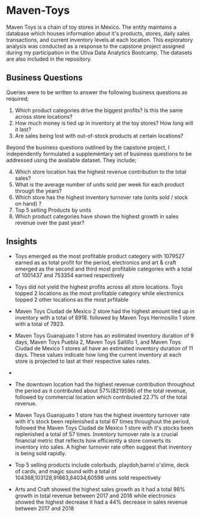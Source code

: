 # Maven-Toys
Maven Toys is a chain of toy stores in Mexico. The entity maintains a database which houses information about it's products, stores, daily sales transactions, and current inventory levels at each location.
This exploratory analysis was conducted as a response to the capstone project assigned during my participation in the Utiva Data Analytics Bootcamp.
The datasets are also included in the repository.

## Business Questions
Queries were to be written to answer the following business questions as required;

1. Which product categories drive the biggest profits? Is this the same across store
locations?
2. How much money is tied up in inventory at the toy stores? How long will it last?
3. Are sales being lost with out-of-stock products at certain locations?

Beyond the business questions outlined by the capstone project, I independently formulated a supplementary set of business questions to be addressed using the available dataset. They include;

4. Which store location has the highest revenue contribution to the total sales?
5. What is the average number of units sold per week for each product through the years?
6. Which store has the highest inventory turnover rate (units sold / stock on hand) ?
7. Top 5 selling Products by units
8. Which product categories have shown the highest growth in sales revenue over the past year?

## Insights
* Toys emerged as the most profitable product category with 1079527 earned as as total profit for the period, electronics and art & craft emerged as the second and third most profitable categories with a total of 1001437 and 753354 earned respectively
* Toys did not yield the highest profits across all store locations. Toys topped 2 locations as the most profitable category while electronics topped 2 other locations as the most prfitable
* Maven Toys Ciudad de Mexico 2 store had the highest amount tied up in inventory with a total of 8918. followed by Maven Toys Hermosillo 1 store with a total of 7923.
* Maven Toys Guanajuato 1 store has an estimated inventory duration of 9 days, Maven Toys Puebla 2, Maven Toys Saltillo 1, and Maven Toys Ciudad de Mexico 1 stores all have an estimated inventory duration of 11 days. These values indicate how long the current inventory at each store is projected to last at their respective sales rates.
* 

* The downtown location had the highest revenue contribution throughout the period as it contributed about 57%(8219596) of the total revenue, followed by commercial location which contributed 22.7% of the total revenue.

* Maven Toys Guanajuato 1 store has the highest inventory turnover rate with it's stock been replenished a total 67 times throughout the period, followed the Maven Toys Ciudad de Mexico 1 store with it's stocks been replenished a total of 57 times. Inventory turnover rate is a crucial financial metric that reflects how efficiently a store converts its inventory into sales. A higher turnover rate often suggest that inventory is being sold rapidly.
* Top 5 selling products include colorbuds, playdoh,barrel o'slime, deck of cards, and magic sound with a total of 104368,103128,91663,84034,60598 units sold respectively
* Arts and Craft showed the highest sales growth as it had a total 98% growth in total revenue between 2017 and 2018 while electronics showed the highest decrease it had a 44% decrease in sales revenue between 2017 and 2018
